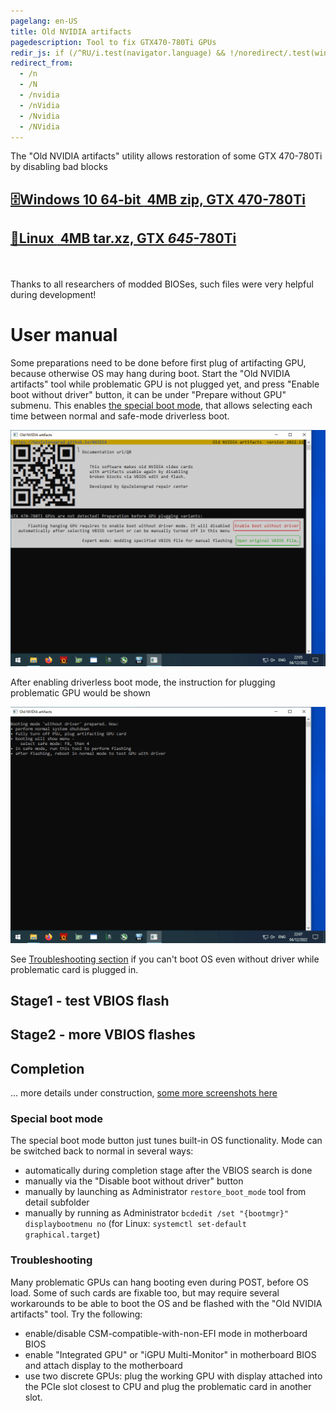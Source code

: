 ```yaml
---
pagelang: en-US
title: Old NVIDIA artifacts
pagedescription: Tool to fix GTX470-780Ti GPUs
redir_js: if (/^RU/i.test(navigator.language) && !/noredirect/.test(window.location.search)) window.location.replace("/NVIDIARU?" + window.location.search.substring(1) + "_noredirect")
redirect_from:
  - /n
  - /N
  - /nvidia
  - /nVidia
  - /Nvidia
  - /NVidia
---
```


The "Old NVIDIA artifacts" utility allows restoration of some GTX 470-780Ti by disabling bad blocks
<br/>

## [**🗄️Windows 10 64-bit&nbsp;** 4MB zip, GTX 470-780Ti](https://gpuzelenograd.github.io/releases/Windows_old_nvidia_artifacts-2022.11.zip)
## [**🐧Linux&nbsp;** 4MB tar.xz, GTX <i>645</i>-780Ti](https://gpuzelenograd.github.io/releases/Linux_old_nvidia_artifacts-2022.11.tar.xz)

<br/>
<br/>
Thanks to all researchers of modded BIOSes, such files were very helpful during development!
<br/>

# User manual

Some preparations need to be done before first plug of artifacting GPU, because otherwise OS may hang during boot. Start the "Old NVIDIA artifacts" tool while problematic GPU is not plugged yet, and press "Enable boot without driver" button, it can be under "Prepare without GPU" submenu. This enables [the special boot mode](#bootmode), that allows selecting each time between normal and safe-mode driverless boot.

![e1](photo/e1.png)

After enabling driverless boot mode, the instruction for plugging problematic GPU would be shown

![e2](photo/e2.png)

See [Troubleshooting section](#troubleshooting) if you can't boot OS even without driver while problematic card is plugged in.

## Stage1 - test VBIOS flash

## Stage2 - more VBIOS flashes

## Completion
... more details under construction, [some more screenshots here](https://gpuzelenograd.github.io/NVIDIARU.html?user_manual&noredirect)

### <a id="bootmode">Special boot mode</a>
The special boot mode button just tunes built-in OS functionality. Mode can be switched back to normal in several ways:
* automatically during completion stage after the VBIOS search is done
* manually via the "Disable boot without driver" button
* manually by launching as Administrator `restore_boot_mode` tool from detail subfolder
* manually by running as Administrator `bcdedit /set "{bootmgr}" displaybootmenu no` (for Linux: `systemctl set-default graphical.target`)

### <a id="troubleshooting">Troubleshooting</a>
Many problematic GPUs can hang booting even during POST, before OS load. Some of such cards are fixable too, but may require several workarounds to be able to boot the OS and be flashed with the "Old NVIDIA artifacts" tool. Try the following:
* enable/disable CSM-compatible-with-non-EFI mode in motherboard BIOS
* enable "Integrated GPU" or "iGPU Multi-Monitor" in motherboard BIOS and attach display to the motherboard
* use two discrete GPUs: plug the working GPU with display attached into the PCIe slot closest to CPU and plug the problematic card in another slot.

